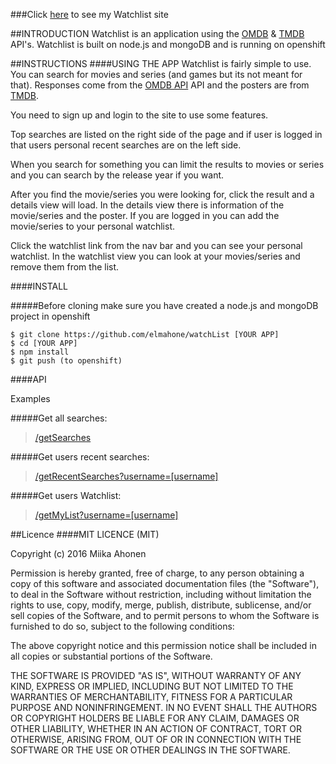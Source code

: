 ###Click [here](http://watchlist-miikanode.rhcloud.com/index.html) to see my Watchlist site

##INTRODUCTION
Watchlist is an application using the [OMDB](http://www.omdbapi.com/) & [TMDB](https://www.themoviedb.org/documentation/api) API's.
Watchlist is built on node.js and mongoDB and is running on openshift

##INSTRUCTIONS
####USING THE APP
Watchlist is fairly simple to use. You can search for movies and series (and games but its not meant for that). Responses come from the [OMDB API](http://www.omdbapi.com/) API and the posters are from [TMDB](https://www.themoviedb.org/documentation/api).

You need to sign up and login to the site to use some features.

Top searches are listed on the right side of the page and if user is logged in that users personal recent searches are on the left side.

When you search for something you can limit the results to movies or series and you can search by the release year if you want.

After you find the movie/series you were looking for, click the result and a details view will load. In the details view there is information of the movie/series and the poster. If you are logged in you can add the movie/series to your personal watchlist.

Click the watchlist link from the nav bar and you can see your personal watchlist. In the watchlist view you can look at your movies/series and remove them from the list.


####INSTALL

#####Before cloning make sure you have created a node.js and mongoDB project in openshift


```
$ git clone https://github.com/elmahone/watchList [YOUR APP]
$ cd [YOUR APP]
$ npm install
$ git push (to openshift)

```

####API

Examples

#####Get all searches:
> [/getSearches](http://watchlist-miikanode.rhcloud.com/getSearches)

#####Get users recent searches:
> [/getRecentSearches?username=[username]](http://watchlist-miikanode.rhcloud.com/getRecentSearches?username=test)

#####Get users Watchlist:
> [/getMyList?username=[username]](http://watchlist-miikanode.rhcloud.com/getMyList?username=test)


##Licence
####MIT LICENCE (MIT)

Copyright (c) 2016 Miika Ahonen

Permission is hereby granted, free of charge, to any person obtaining a copy of this software and associated documentation files (the "Software"), to deal in the Software without restriction, including without limitation the rights to use, copy, modify, merge, publish, distribute, sublicense, and/or sell copies of the Software, and to permit persons to whom the Software is furnished to do so, subject to the following conditions:

The above copyright notice and this permission notice shall be included in all copies or substantial portions of the Software.

THE SOFTWARE IS PROVIDED "AS IS", WITHOUT WARRANTY OF ANY KIND, EXPRESS OR IMPLIED, INCLUDING BUT NOT LIMITED TO THE WARRANTIES OF MERCHANTABILITY, FITNESS FOR A PARTICULAR PURPOSE AND NONINFRINGEMENT. IN NO EVENT SHALL THE AUTHORS OR COPYRIGHT HOLDERS BE LIABLE FOR ANY CLAIM, DAMAGES OR OTHER LIABILITY, WHETHER IN AN ACTION OF CONTRACT, TORT OR OTHERWISE, ARISING FROM, OUT OF OR IN CONNECTION WITH THE SOFTWARE OR THE USE OR OTHER DEALINGS IN THE SOFTWARE.
